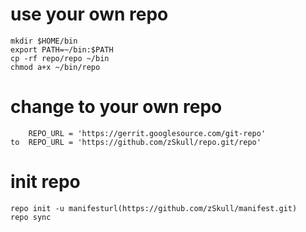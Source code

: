 # use your own repo
	mkdir $HOME/bin 
	export PATH=~/bin:$PATH 
	cp -rf repo/repo ~/bin
	chmod a+x ~/bin/repo

# change to your own repo
		REPO_URL = 'https://gerrit.googlesource.com/git-repo'
	to	REPO_URL = 'https://github.com/zSkull/repo.git/repo'	
# init repo
	repo init -u manifesturl(https://github.com/zSkull/manifest.git)
	repo sync


